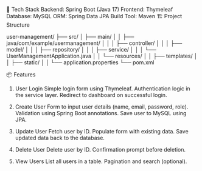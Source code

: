 🧩 Tech Stack
Backend: Spring Boot (Java 17)
Frontend: Thymeleaf
Database: MySQL
ORM: Spring Data JPA
Build Tool: Maven
🏗️ Project Structure

user-management/
├── src/
│   ├── main/
│   │   ├── java/com/example/usermanagement/
│   │   │   ├── controller/
│   │   │   ├── model/
│   │   │   ├── repository/
│   │   │   ├── service/
│   │   │   └── UserManagementApplication.java
│   │   └── resources/
│   │       ├── templates/
│   │       ├── static/
│   │       └── application.properties
└── pom.xml


📦 Features
1. User Login
Simple login form using Thymeleaf.
Authentication logic in the service layer.
Redirect to dashboard on successful login.

3. Create User
Form to input user details (name, email, password, role).
Validation using Spring Boot annotations.
Save user to MySQL using JPA.

5. Update User
Fetch user by ID.
Populate form with existing data.
Save updated data back to the database.

7. Delete User
Delete user by ID.
Confirmation prompt before deletion.
8. View Users
List all users in a table.
Pagination and search (optional).
